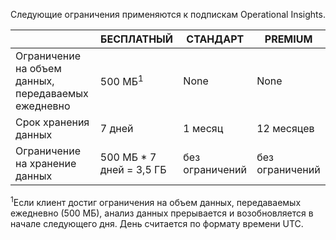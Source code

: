 
Следующие ограничения применяются к подпискам Operational Insights.


| |БЕСПЛАТНЫЙ|СТАНДАРТ|PREMIUM|
|---|---|---|---|
|Ограничение на объем данных, передаваемых ежедневно|500 МБ<sup>1</sup>|None|None|
|Срок хранения данных|7 дней|1 месяц|12 месяцев|
|Ограничение на хранение данных|500 МБ * 7 дней = 3,5 ГБ|без ограничений|без ограничений|


<sup>1</sup>Если клиент достиг ограничения на объем данных, передаваемых ежедневно (500 МБ), анализ данных прерывается и возобновляется в начале следующего дня. День считается по формату времени UTC.

<!---HONumber=July15_HO4-->